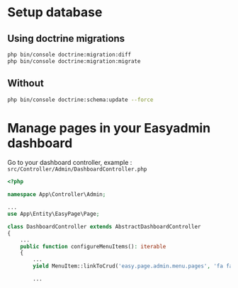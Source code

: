 # Setup database

## Using doctrine migrations

```bash
php bin/console doctrine:migration:diff
php bin/console doctrine:migration:migrate
```

## Without

```bash
php bin/console doctrine:schema:update --force
```

# Manage pages in your Easyadmin dashboard

Go to your dashboard controller, example : `src/Controller/Admin/DashboardController.php`

```php
<?php

namespace App\Controller\Admin;

...
use App\Entity\EasyPage\Page;

class DashboardController extends AbstractDashboardController
{
    ...
    public function configureMenuItems(): iterable
    {
        ...
        yield MenuItem::linkToCrud('easy.page.admin.menu.pages', 'fa fa-file-alt', Page::class);

        ...
```
